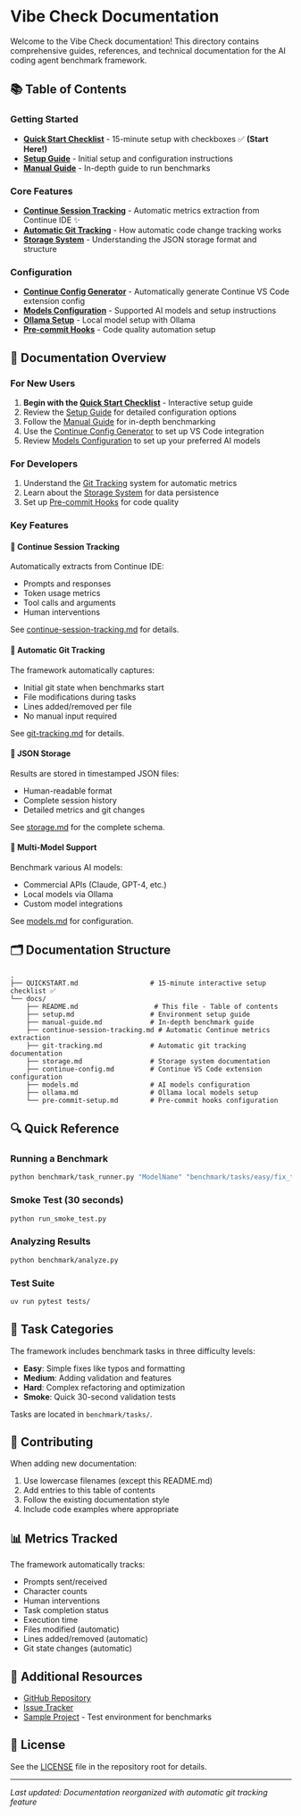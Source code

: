 # Vibe Check Documentation

Welcome to the Vibe Check documentation! This directory contains comprehensive guides, references, and technical documentation for the AI coding agent benchmark framework.

## 📚 Table of Contents

### Getting Started
- [**Quick Start Checklist**](../QUICKSTART.md) - 15-minute setup with checkboxes ✅ **(Start Here!)**
- [**Setup Guide**](setup.md) - Initial setup and configuration instructions
- [**Manual Guide**](manual-guide.md) - In-depth guide to run benchmarks

### Core Features
- [**Continue Session Tracking**](continue-session-tracking.md) - Automatic metrics extraction from Continue IDE ✨
- [**Automatic Git Tracking**](git-tracking.md) - How automatic code change tracking works
- [**Storage System**](storage.md) - Understanding the JSON storage format and structure

### Configuration
- [**Continue Config Generator**](continue-config.md) - Automatically generate Continue VS Code extension config
- [**Models Configuration**](models.md) - Supported AI models and setup instructions
- [**Ollama Setup**](ollama.md) - Local model setup with Ollama
- [**Pre-commit Hooks**](pre-commit-setup.md) - Code quality automation setup

## 📖 Documentation Overview

### For New Users

1. **Begin with the [Quick Start Checklist](../QUICKSTART.md)** - Interactive setup guide
2. Review the [Setup Guide](setup.md) for detailed configuration options
3. Follow the [Manual Guide](manual-guide.md) for in-depth benchmarking
4. Use the [Continue Config Generator](continue-config.md) to set up VS Code integration
5. Review [Models Configuration](models.md) to set up your preferred AI models

### For Developers

1. Understand the [Git Tracking](git-tracking.md) system for automatic metrics
2. Learn about the [Storage System](storage.md) for data persistence
3. Set up [Pre-commit Hooks](pre-commit-setup.md) for code quality

### Key Features

#### 🤖 Continue Session Tracking
Automatically extracts from Continue IDE:
- Prompts and responses
- Token usage metrics
- Tool calls and arguments
- Human interventions

See [continue-session-tracking.md](continue-session-tracking.md) for details.

#### 🔄 Automatic Git Tracking
The framework automatically captures:
- Initial git state when benchmarks start
- File modifications during tasks
- Lines added/removed per file
- No manual input required

See [git-tracking.md](git-tracking.md) for details.

#### 💾 JSON Storage
Results are stored in timestamped JSON files:
- Human-readable format
- Complete session history
- Detailed metrics and git changes

See [storage.md](storage.md) for the complete schema.

#### 🤖 Multi-Model Support
Benchmark various AI models:
- Commercial APIs (Claude, GPT-4, etc.)
- Local models via Ollama
- Custom model integrations

See [models.md](models.md) for configuration.

## 🗂️ Documentation Structure

```
.
├── QUICKSTART.md                  # 15-minute interactive setup checklist ✅
└── docs/
    ├── README.md                   # This file - Table of contents
    ├── setup.md                   # Environment setup guide
    ├── manual-guide.md            # In-depth benchmark guide
    ├── continue-session-tracking.md # Automatic Continue metrics extraction
    ├── git-tracking.md            # Automatic git tracking documentation
    ├── storage.md                 # Storage system documentation
    ├── continue-config.md         # Continue VS Code extension configuration
    ├── models.md                  # AI models configuration
    ├── ollama.md                  # Ollama local models setup
    └── pre-commit-setup.md        # Pre-commit hooks configuration
```

## 🔍 Quick Reference

### Running a Benchmark
```bash
python benchmark/task_runner.py "ModelName" "benchmark/tasks/easy/fix_typo.md"
```

### Smoke Test (30 seconds)
```bash
python run_smoke_test.py
```

### Analyzing Results
```bash
python benchmark/analyze.py
```

### Test Suite
```bash
uv run pytest tests/
```

## 📝 Task Categories

The framework includes benchmark tasks in three difficulty levels:

- **Easy**: Simple fixes like typos and formatting
- **Medium**: Adding validation and features
- **Hard**: Complex refactoring and optimization
- **Smoke**: Quick 30-second validation tests

Tasks are located in `benchmark/tasks/`.

## 🤝 Contributing

When adding new documentation:
1. Use lowercase filenames (except this README.md)
2. Add entries to this table of contents
3. Follow the existing documentation style
4. Include code examples where appropriate

## 📊 Metrics Tracked

The framework automatically tracks:
- Prompts sent/received
- Character counts
- Human interventions
- Task completion status
- Execution time
- Files modified (automatic)
- Lines added/removed (automatic)
- Git state changes (automatic)

## 🔗 Additional Resources

- [GitHub Repository](https://github.com/bdougie/vibe-check)
- [Issue Tracker](https://github.com/bdougie/vibe-check/issues)
- [Sample Project](../sample_project/) - Test environment for benchmarks

## 📄 License

See the [LICENSE](../LICENSE) file in the repository root for details.

---

*Last updated: Documentation reorganized with automatic git tracking feature*